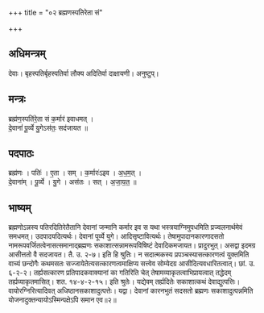 +++
title = "०२ ब्रह्मणस्पतिरेता सं"

+++
## अधिमन्त्रम्
देवाः। बृहस्पतिर्बृहस्पतिर्वा लौक्य अदितिर्वा दाक्षायणी। अनुष्टुप्।

## मन्त्रः
ब्रह्म॑ण॒स्पति॑रे॒ता सं क॒र्मार॑ इवाधमत् ।  
दे॒वानां॑ पू॒र्व्ये यु॒गेऽस॑तः॒ सद॑जायत ॥

## पदपाठः
ब्रह्म॑णः । पतिः॑ । ए॒ता । सम् । क॒र्मारः॑ऽइव । अ॒ध॒म॒त् ।  
दे॒वाना॑म् । पू॒र्व्ये । यु॒गे । अस॑तः । सत् । अ॒जा॒य॒त॒ ॥

## भाष्यम्
ब्रह्मणोऽन्नस्य पतिरदितिरेतैतानि देवानां जन्मानि कर्मार इव स यथा भस्त्रयाग्निमुपधमिति प्रज्वलनार्थमेवं समधमत्। उदपादयदित्यर्थः। देवानां पूर्व्ये युगे। आदिसृष्टावित्यर्थः। तेषामुपादानकारणादसतो नामरूपवर्जितत्वेनासत्समानाद्ब्रह्मणः सकाशात्सन्नामरूपविषिष्टं देवादिकमजायत। प्रादुरभुत्। असद्वा इदमग्र आसीत्ततो वै सदजायत। तै. उ. २-७। इति हि श्रुतिः। न सदात्मकस्य प्रपञ्चस्यासत्कारणत्वं युक्तमिति वाच्यं छन्दोगैः कथमसतः सज्जायेतेत्यसत्कारणत्वमाक्षिप्य सत्त्वेव सोम्येदग्र आसीदित्यवधारितत्वात्। छां. उ. ६-२-२। तर्ह्यसत्कारण प्रतिपादकवाक्यानां का गतिरिति चेत् तेषामव्याकृतत्वाभिप्रायत्वात् तद्धेदम् तर्ह्यव्याकृतमासित्। शत. १४-४-२-१५। इति श्रुतेः। यद्येवम् तर्ह्यदितेः सकाशात्कथं देवाद्युत्पत्तिः। वायोरग्निरित्यादिवत् अधिष्ठानसकाशादुत्पत्तेः। यद्वा। देवानां कारनभुतं सदसतो ब्रह्मणः सकाशादुत्पन्नमिति योजनादुक्तन्यायोऽस्मिन्पक्षेऽपि समान एव॥२॥